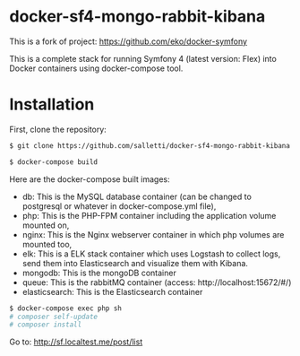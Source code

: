 docker-sf4-mongo-rabbit-kibana
==============

This is a fork of project: https://github.com/eko/docker-symfony

This is a complete stack for running Symfony 4 (latest version: Flex) into Docker containers using docker-compose tool.

# Installation

First, clone the repository: 

```bash
$ git clone https://github.com/salletti/docker-sf4-mongo-rabbit-kibana.git
```

```bash
$ docker-compose build
```
Here are the docker-compose built images:

* db: This is the MySQL database container (can be changed to postgresql or whatever in docker-compose.yml file),
* php: This is the PHP-FPM container including the application volume mounted on,
* nginx: This is the Nginx webserver container in which php volumes are mounted too,
* elk: This is a ELK stack container which uses Logstash to collect logs, send them into Elasticsearch and visualize them with Kibana.
* mongodb: This is the mongoDB container 
* queue: This is the rabbitMQ container (access: http://localhost:15672/#/)
* elasticsearch: This is the Elasticsearch container 


```bash
$ docker-compose exec php sh
# composer self-update
# composer install
```
Go to: http://sf.localtest.me/post/list

